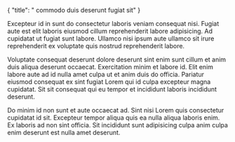 {
  "title": " commodo duis deserunt fugiat sit"
}

Excepteur id in sunt do consectetur laboris veniam consequat nisi. Fugiat aute est elit laboris eiusmod cillum reprehenderit labore adipisicing. Ad cupidatat ut fugiat sunt labore. Ullamco nisi ipsum aute ullamco sit irure reprehenderit ex voluptate quis nostrud reprehenderit labore.

Voluptate consequat deserunt dolore deserunt sint enim sunt cillum et anim duis aliqua deserunt occaecat. Exercitation minim et labore id. Elit enim labore aute ad id nulla amet culpa ut et anim duis do officia. Pariatur eiusmod consequat ex sint fugiat Lorem qui id culpa excepteur magna cupidatat. Sit sit consequat qui eu tempor et incididunt laboris incididunt deserunt.

Do minim id non sunt et aute occaecat ad. Sint nisi Lorem quis consectetur cupidatat id sit. Excepteur tempor aliqua quis ea nulla aliqua laboris enim. Ex laboris ad non sint officia. Sit incididunt sunt adipisicing culpa anim culpa enim deserunt est nulla amet deserunt.